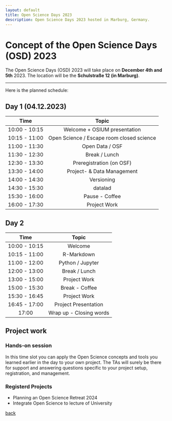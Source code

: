 ```yaml
---
layout: default
title: Open Science Days 2023
description: Open Science Days 2023 hosted in Marburg, Germany.
---
```


# Concept of the Open Science Days (OSD) 2023

The Open Science Days (OSD) 2023 will take place on **December 4th and 5th** 2023. 
The location will be the **Schulstraße 12 (in Marburg)**. 

---

Here is the planned schedule:

## Day 1 (04.12.2023)

| Time | Topic | 
| :---:        |     :---:     |
| 10:00 - 10:15   | Welcome + OSIUM presentation    | 
| 10:15 - 11:00    | Open Science / Escape room closed science | 
| 11:00 - 11:30   | Open Data / OSF   | 
| 11:30 - 12:30  | Break / Lunch    | 
| 12:30 - 13:30  | Preregistration (on OSF)    | 
| 13:30 - 14:00   | Project- & Data Management    | 
| 14:00 - 14:30   | Versioning    | 
| 14:30 - 15:30  | datalad   | 
| 15:30 - 16:00  | Pause - Coffee  |
| 16:00 - 17:30 | Project Work |


## Day 2

| Time | Topic | 
| :---:        |     :---:     |
| 10:00 - 10:15   | Welcome   |
| 10:15 - 11:00    | R-Markdown       |
| 11:00 - 12:00   | Python / Jupyter |
| 12:00 - 13:00  | Break / Lunch    |
| 13:00 - 15:00  | Project Work |
| 15:00 - 15:30  | Break - Coffee  |
| 15:30 - 16:45 | Project Work |
| 16:45 - 17:00 | Project Presentation |
| 17:00 | Wrap up - Closing words |

## Project work
### Hands-on session 
In this time slot you can apply the Open Science concepts and tools you learned earlier in the day to your own project. The TAs will surely be there for support and answering questions specific to your project setup, registration, and management. 
### Registerd Projects
- Planning an Open Science Retreat 2024
- Integrate Open Science to lecture of University

[back](./)
